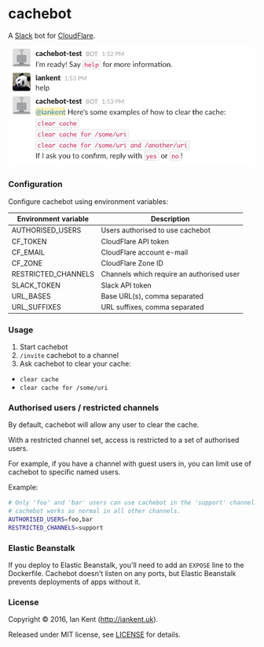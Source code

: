 cachebot
========

A [Slack](https://slack.com/) bot for [CloudFlare](https://www.cloudflare.com/).

![Screenshot of cachebot](screenshot.png)

### Configuration

Configure cachebot using environment variables:

| Environment variable | Description
| -------------------- | -----------
| AUTHORISED_USERS     | Users authorised to use cachebot
| CF_TOKEN             | CloudFlare API token
| CF_EMAIL             | CloudFlare account e-mail
| CF_ZONE              | CloudFlare Zone ID
| RESTRICTED_CHANNELS  | Channels which require an authorised user
| SLACK_TOKEN          | Slack API token
| URL_BASES            | Base URL(s), comma separated
| URL_SUFFIXES         | URL suffixes, comma separated

### Usage

1. Start cachebot
2. `/invite` cachebot to a channel
3. Ask cachebot to clear your cache:
  - `clear cache`
  - `clear cache for /some/uri`

### Authorised users / restricted channels

By default, cachebot will allow any user to clear the cache.

With a restricted channel set, access is restricted to a set of authorised users.

For example, if you have a channel with guest users in, you can limit use of
cachebot to specific named users.

Example:

```bash
# Only 'foo' and 'bar' users can use cachebot in the 'support' channel.
# cachebot works as normal in all other channels.
AUTHORISED_USERS=foo,bar
RESTRICTED_CHANNELS=support
```

### Elastic Beanstalk

If you deploy to Elastic Beanstalk, you'll need to add an `EXPOSE` line to
the Dockerfile. Cachebot doesn't listen on any ports, but Elastic Beanstalk
prevents deployments of apps without it.

### License

Copyright ©‎ 2016, Ian Kent (http://iankent.uk).

Released under MIT license, see [LICENSE](LICENSE.md) for details.

